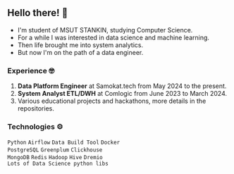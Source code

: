 ## Hello there! 👋
- I'm student of MSUT STANKIN, studying Computer Science.  
- For a while I was interested in data science and machine learning.
- Then life brought me into system analytics.
- But now I'm on the path of a data engineer.

### Experience 🤓
1. **Data Platform Engineer** at Samokat.tech from May 2024 to the present.
2. **System Analyst ETL/DWH** at Comlogic from June 2023 to March 2024.  
3. Various educational projects and hackathons, more details in the repositories.  

### Technologies ⚙️
`Python` `Airflow` `Data Build Tool` `Docker`  
`PostgreSQL` `Greenplum` `Clickhouse`  
`MongoDB` `Redis` `Hadoop` `Hive` `Dremio`  
`Lots of Data Science python libs`
